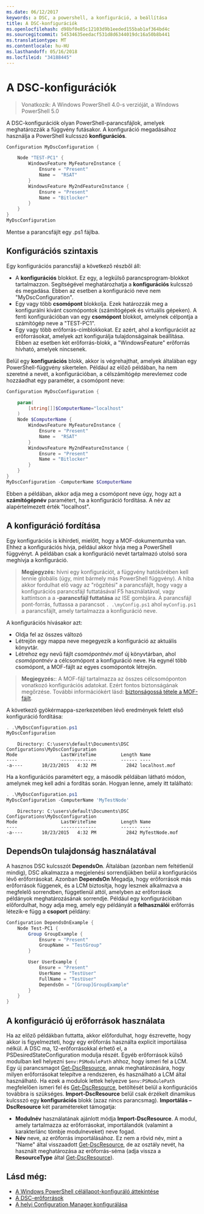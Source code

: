 ```yaml
---
ms.date: 06/12/2017
keywords: a DSC, a powershell, a konfiguráció, a beállítása
title: A DSC-konfigurációk
ms.openlocfilehash: d98bf0e85c12103d9b1eeded155bab1af364bd4c
ms.sourcegitcommit: 54534635eedacf531d8d6344019dc16a50b8b441
ms.translationtype: MT
ms.contentlocale: hu-HU
ms.lasthandoff: 05/16/2018
ms.locfileid: "34188445"
---
```

# <a name="dsc-configurations"></a>A DSC-konfigurációk

>Vonatkozik: A Windows PowerShell 4.0-s verzióját, a Windows PowerShell 5.0

A DSC-konfigurációk olyan PowerShell-parancsfájlok, amelyek meghatározzák a függvény futásakor.
A konfiguráció megadásához használja a PowerShell kulcsszó **konfigurációs**.

```powershell
Configuration MyDscConfiguration {

    Node "TEST-PC1" {
        WindowsFeature MyFeatureInstance {
            Ensure = "Present"
            Name =  "RSAT"
        }
        WindowsFeature My2ndFeatureInstance {
            Ensure = "Present"
            Name = "Bitlocker"
        }
    }
}
MyDscConfiguration

```

Mentse a parancsfájlt egy .ps1 fájlba.

## <a name="configuration-syntax"></a>Konfigurációs szintaxis

Egy konfigurációs parancsfájl a következő részből áll:

- A **konfigurációs** blokkot. Ez egy, a legkülső parancsprogram-blokkot tartalmazzon. Segítségével meghatározhatja a **konfigurációs** kulcsszó és megadása. Ebben az esetben a konfiguráció neve nem "MyDscConfiguration".
- Egy vagy több **csomópont** blokkolja. Ezek határozzák meg a konfigurálni kívánt csomópontok (számítógépek és virtuális gépeken). A fenti konfigurációban van egy **csomópont** blokkot, amelynek célpontja a számítógép neve a "TEST-PC1".
- Egy vagy több erőforrás-címblokkokat. Ez azért, ahol a konfigurációt az erőforrásokat, amelyek azt konfigurálja tulajdonságainak beállítása. Ebben az esetben két erőforrás-blokk, a "WindowsFeature" erőforrás hívható, amelyek nincsenek.

Belül egy **konfigurációs** blokk, akkor is végrehajthat, amelyek általában egy PowerShell-függvény sikertelen. Például az előző példában, ha nem szeretné a nevét, a konfigurációban, a célszámítógép merevlemez code hozzáadhat egy paraméter, a csomópont neve:

```powershell
Configuration MyDscConfiguration {

    param(
        [string[]]$ComputerName="localhost"
    )
    Node $ComputerName {
        WindowsFeature MyFeatureInstance {
            Ensure = "Present"
            Name =  "RSAT"
        }
        WindowsFeature My2ndFeatureInstance {
            Ensure = "Present"
            Name = "Bitlocker"
        }
    }
}
MyDscConfiguration -ComputerName $ComputerName

```

Ebben a példában, akkor adja meg a csomópont neve úgy, hogy azt a **számítógépnév** paramétert, ha a konfiguráció fordítása. A név az alapértelmezett érték "localhost".

## <a name="compiling-the-configuration"></a>A konfiguráció fordítása

Egy konfigurációs is kihirdeti, mielőtt, hogy a MOF-dokumentumba van.
Ehhez a konfigurációs hívja, például akkor hívja meg a PowerShell függvényt.
A példában csak a konfiguráció nevét tartalmazó utolsó sora meghívja a konfiguráció.

>**Megjegyzés:** hívni egy konfigurációt, a függvény hatókörében kell lennie globális (úgy, mint bármely más PowerShell függvény).
>A hiba akkor fordulhat elő vagy az "rögzítési" a parancsfájlt, hogy vagy a konfigurációs parancsfájl futtatásával F5 használatával, vagy kattintson a a **-parancsfájl futtatása** az ISE gombjára.
>A parancsfájl pont-forrás, futtassa a parancsot `. .\myConfig.ps1` ahol `myConfig.ps1` a parancsfájlt, amely tartalmazza a konfiguráció neve.

A konfigurációs hívásakor azt:

- Oldja fel az összes változó
- Létrejön egy mappa neve megegyezik a konfiguráció az aktuális könyvtár.
- Létrehoz egy nevű fájlt _csomópontnév_.mof új könyvtárban, ahol _csomópontnév_ a célcsomópont a konfiguráció neve.
    Ha egynél több csomópont, a MOF-fájlt az egyes csomópontok létrejön.

>**Megjegyzés:**: A MOF-fájl tartalmazza az összes célcsomóponton vonatkozó konfigurációs adatokat. Ezért fontos biztonságának megőrzése.
>További információkért lásd: [biztonságossá tétele a MOF-fájlt](secureMOF.md).

A következő gyökérmappa-szerkezetében lévő eredmények felett első konfiguráció fordítása:

```powershell
. .\MyDscConfiguration.ps1
MyDscConfiguration
```

```
    Directory: C:\users\default\Documents\DSC Configurations\MyDscConfiguration
Mode                LastWriteTime         Length Name
----                -------------         ------ ----
-a----       10/23/2015   4:32 PM           2842 localhost.mof
```

Ha a konfigurációs paramétert egy, a második példában látható módon, amelynek meg kell adni a fordítás során. Hogyan lenne, amely itt található:

```powershell
. .\MyDscConfiguration.ps1
MyDscConfiguration -ComputerName 'MyTestNode'
```

```
    Directory: C:\users\default\Documents\DSC Configurations\MyDscConfiguration
Mode                LastWriteTime         Length Name
----                -------------         ------ ----
-a----       10/23/2015   4:32 PM           2842 MyTestNode.mof
```

## <a name="using-dependson"></a>DependsOn tulajdonság használatával

A hasznos DSC kulcsszót **DependsOn**. Általában (azonban nem feltétlenül mindig), DSC alkalmazza a megjelenési sorrendjükben belül a konfigurációs lévő erőforrásokat.
Azonban **DependsOn** Megadja, hogy erőforrások más erőforrások függenek, és a LCM biztosítja, hogy lesznek alkalmazva a megfelelő sorrendben, függetlenül attól, amelyben az erőforrások példányok meghatározásának sorrendje.
Például egy konfigurációban előfordulhat, hogy adja meg, amely egy példányát a **felhasználói** erőforrás létezik-e függ a **csoport** példány:

```powershell
Configuration DependsOnExample {
    Node Test-PC1 {
        Group GroupExample {
            Ensure = "Present"
            GroupName = "TestGroup"
        }

        User UserExample {
            Ensure = "Present"
            UserName = "TestUser"
            FullName = "TestUser"
            DependsOn = "[Group]GroupExample"
        }
    }
}

```

## <a name="using-new-resources-in-your-configuration"></a>A konfiguráció új erőforrások használata

Ha az előző példákban futtatta, akkor előfordulhat, hogy észrevette, hogy akkor is figyelmezteti, hogy egy erőforrás használta explicit importálása nélkül.
A DSC ma, 12-erőforrásokkal érhető el, a PSDesiredStateConfiguration modulja részét.
Egyéb erőforrások külső modulban kell helyezni `$env:PSModulePath` ahhoz, hogy ismeri fel a LCM.
Egy új parancsmagot [Get-DscResource](https://technet.microsoft.com/library/dn521625.aspx), annak meghatározására, hogy milyen erőforrásokat telepítve a rendszeren, és használható a LCM által használható.
Ha ezek a modulok lettek helyezve `$env:PSModulePath` megfelelően ismeri fel és [Get-DscResource](https://technet.microsoft.com/library/dn521625.aspx), betöltését belül a konfigurációs továbbra is szükséges.
**Import-DscResource** belül csak érzékelt dinamikus kulcsszó egy **konfigurációs** blokk (azaz nincs parancsmag).
**Importálás – DscResource** két paramétereket támogatja:
- **Modulnév** használatának ajánlott módja **Import-DscResource**. A modul, amely tartalmazza az erőforrásokat, importálandók (valamint a karakterlánc tömbje modulneveket) neve fogad.
- **Név** neve, az erőforrás importálásához. Ez nem a rövid név, mint a "Name" által visszaadott [Get-DscResource](https://technet.microsoft.com/library/dn521625.aspx), de az osztály nevét, ha használt meghatározása az erőforrás-séma (adja vissza a **ResourceType** által [Get-DscResource](https://technet.microsoft.com/library/dn521625.aspx)).

## <a name="see-also"></a>Lásd még:
* [A Windows PowerShell célállapot-konfiguráló áttekintése](overview.md)
* [A DSC-erőforrások](resources.md)
* [A helyi Configuration Manager konfigurálása](metaConfig.md)
